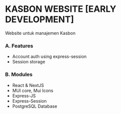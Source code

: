 # KASBON WEBSITE [EARLY DEVELOPMENT]

Website untuk manajemen Kasbon

### A. Features

- Account auth using express-session
- Session storage

### B. Modules

- React & NextJS
- MUI core, Mui Icons
- Express-JS
- Express-Session
- PostgreSQL Database
